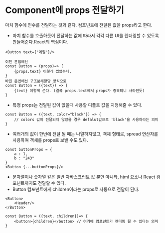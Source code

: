 # Component에 props 전달하기

마치 함수에 인수를 전달하는 것과 같다. 컴포넌트에 전달된 값을 props라고 한다.

- 마치 함수를 호출하듯이 전달하는 값에 따라서 각각 다른 UI를 렌더링할 수 있도록 만들어준다.React의 핵심이다.

```
<Button text={"메일"}/>

이전 문법에선
const Button = (props)=> {
    {props.text} 이렇게 썼었는데,
}
바뀐 문법에선 구조분해할당 방식으로
const Button = ({text}) => {
    {text} 이렇게 쓴다. (결국 props.text에서 props가 중복되니 사라진듯)
}
```

- 특정 props는 전달된 값이 없을때 사용할 디폴트 값을 지정해줄 수 있다.

```
const Button = ({text, color="black"}) => {
    // colors 값이 전달되지 않았을 경우 defalut값으로 'black'을 사용하라는 의미
}
```

- 여러개의 값이 한번에 전달 될 때는 나열하지않고, 객체 형태로, spread 연산자를 사용하여 객체를 props로 보낼 수도 있다.

```
const buttonProps = {
    a : 1,
    b : "243"
}
<Button {...buttonProps}/>
```

- 문자열이나 숫자열 같은 일반 자바스크립트 값 뿐만 아니라, html 요소나 React 컴포넌트까지도 전달할 수 있다.
- Button 컴포넌트에게 children이라는 props로 자동으로 전달이 된다.

```
<Button>
    <Header/>
</Button>

const Button = ({text, children})=> {
    <button>{children}</button> // 여기에 컴포넌트가 렌더링 될 수 있다는 의미
}
```
